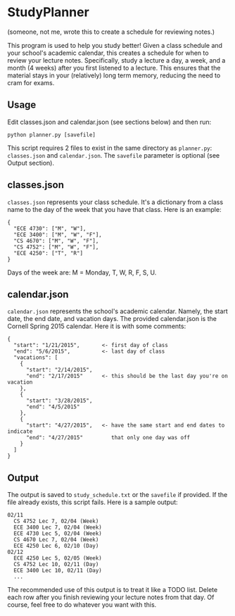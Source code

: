 # StudyPlanner

(someone, not me, wrote this to create a schedule for reviewing notes.)

This program is used to help you study better! Given a class schedule and your school's academic calendar, this creates a schedule for when to review your lecture notes. Specifically, study a lecture a day, a week, and a month (4 weeks) after you first listened to a lecture. This ensures that the material stays in your (relatively) long term memory, reducing the need to cram for exams.

## Usage

Edit classes.json and calendar.json (see sections below) and then run:
```
python planner.py [savefile]
```

This script requires 2 files to exist in the same directory as `planner.py`: `classes.json` and `calendar.json`. The `savefile` parameter is optional (see Output section).

## classes.json

`classes.json` represents your class schedule. It's a dictionary from a class name to the day of the week that you have that class. Here is an example:

```
{
  "ECE 4730": ["M", "W"],
  "ECE 3400": ["M", "W", "F"],
  "CS 4670": ["M", "W", "F"],
  "CS 4752": ["M", "W", "F"],
  "ECE 4250": ["T", "R"]
}
```

Days of the week are: M = Monday, T, W, R, F, S, U.

## calendar.json

`calendar.json` represents the school's academic calendar. Namely, the start date, the end date, and vacation days. The provided calendar.json is the Cornell Spring 2015 calendar. Here it is with some comments:
```
{
  "start": "1/21/2015",       <- first day of class
  "end": "5/6/2015",          <- last day of class
  "vacations": [
    {
      "start": "2/14/2015",
      "end": "2/17/2015"      <- this should be the last day you're on vacation
    },
    {
      "start": "3/28/2015",
      "end": "4/5/2015"
    },
    {
      "start": "4/27/2015",   <- have the same start and end dates to indicate
      "end": "4/27/2015"         that only one day was off
    }
  ]
}
```

## Output

The output is saved to `study_schedule.txt` or the `savefile` if provided. If the file already exists, this script fails. Here is a sample output:
```
02/11
  CS 4752 Lec 7, 02/04 (Week)
  ECE 3400 Lec 7, 02/04 (Week)
  ECE 4730 Lec 5, 02/04 (Week)
  CS 4670 Lec 7, 02/04 (Week)
  ECE 4250 Lec 6, 02/10 (Day)
02/12
  ECE 4250 Lec 5, 02/05 (Week)
  CS 4752 Lec 10, 02/11 (Day)
  ECE 3400 Lec 10, 02/11 (Day)
  ...
```

The recommended use of this output is to treat it like a TODO list. Delete each row after you finish reviewing your lecture notes from that day. Of course, feel free to do whatever you want with this.
